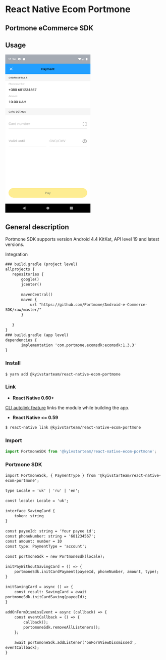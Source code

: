# React Native Ecom Portmone

## Portmone eCommerce SDK

## Usage

<img src="assets/img.png" width="270" height="500" />

## General description
Portmone SDK supports version Android 4.4 KitKat, API level 19 and latest versions.

Integration
```$xslt
### build.gradle (project level)
allprojects {
   repositories {
       google()
       jcenter()

       mavenCentral()
       maven {
           url "https://github.com/Portmone/Android-e-Commerce-SDK/raw/master/"
       }

   }
}
### build.gradle (app level)
dependencies {
       implementation 'com.portmone.ecomsdk:ecomsdk:1.3.3'
}
```

### Install

```
$ yarn add @kyivstarteam/react-native-ecom-portmone
```

### Link

- **React Native 0.60+**


[CLI autolink feature](https://github.com/react-native-community/cli/blob/master/docs/autolinking.md) links the module while building the app. 


- **React Native <= 0.59**


```bash
$ react-native link @kyivstarteam/react-native-ecom-portmone
```

### Import

```js
import PortmoneSDK from '@kyivstarteam/react-native-ecom-portmone';
```

### Portmone SDK
```tsx
import PortmoneSdk, { PaymentType } from '@kyivstarteam/react-native-ecom-portmone';

type Locale = 'uk' | 'ru' | 'en';

const locale: Locale = 'uk';

interface SavingCard {
    token: string
}

const payeeId: string = 'Your payee id';
const phoneNumber: string = '681234567';
const amount: number = 10
const type: PaymentType = 'account';

const portmoneSdk = new PortmoneSdk(locale);

initPayWithoutSavingCard = () => {
    portmoneSdk.initCardPayment(payeeId, phoneNumber, amount, type);
}

initSavingCard = async () => {
    const result: SavingCard = await portmoneSdk.initCardSaving(payeeId);
}

addOnFormDismissEvent = async (callback) => {
    const eventCallback = () => {
        callback();
        portomoneSdk.removeAllListeners();
    };

    await portomoneSdk.addListener('onFormViewDissmissed', eventCallback);
}


```
